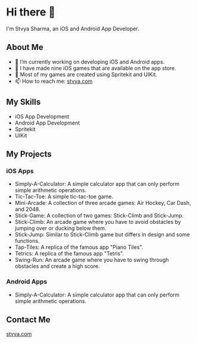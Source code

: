 # Hi there 👋

I'm Stvya Sharma, an iOS and Android App Developer.

## About Me

- 🔭 I’m currently working on developing iOS and Android apps.
- 🌱 I have made nine iOS games that are available on the app store.
- 👯 Most of my games are created using Spritekit and UIKit.
- 📫 How to reach me: [stvya.com](https://stvya.com/)

## My Skills

- iOS App Development
- Android App Development
- Spritekit
- UIKit

## My Projects

### iOS Apps
- Simply-A-Calculator: A simple calculator app that can only perform simple arithmetic operations.
- Tic-Tac-Toe: A simple tic-tac-toe game.
- Mini-Arcade: A collection of three arcade games: Air Hockey, Car Dash, and 2048.
- Stick-Game: A collection of two games: Stick-Climb and Stick-Jump.
- Stick-Climb: An arcade game where you have to avoid obstacles by jumping over or ducking below them.
- Stick-Jump: Similar to Stick-Climb game but differs in design and some functions.
- Tap-Tiles: A replica of the famous app "Piano Tiles".
- Tetrics: A replica of the famous app "Tetris".
- Swing-Run: An arcade game where you have to swing through obstacles and create a high score.

### Android Apps
- Simply-A-Calculator: A simple calculator app that can only perform simple arithmetic operations.

## Contact Me

[stvya.com](https://stvya.com/)
